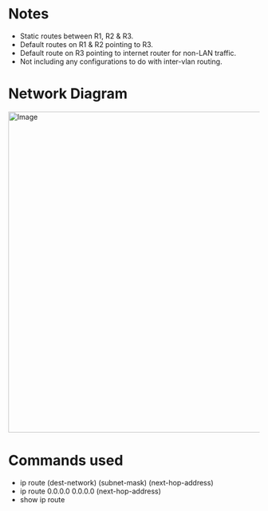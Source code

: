 # **Notes**
- Static routes between R1, R2 & R3.
- Default routes on R1 & R2 pointing to R3.
- Default route on R3 pointing to internet router for non-LAN traffic.
- Not including any configurations to do with inter-vlan routing.
  
# **Network Diagram**
<img width="665" height="643" alt="Image" src="https://github.com/user-attachments/assets/f40750be-7d7f-4701-91ef-24bf785bc329" />

# **Commands used**
- ip route (dest-network) (subnet-mask) (next-hop-address)
- ip route 0.0.0.0 0.0.0.0 (next-hop-address)
- show ip route
